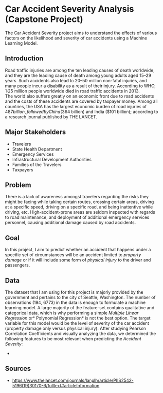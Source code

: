 # Car Accident Severity Analysis (Capstone Project)

The Car Accident Severity project aims to understand the effects of various factors on the likelihood and severity of car accidents using a Machine Learning Model.

## Introduction

Road traffic injuries are among the ten leading causes of death worldwide, and they are the leading cause of death among young adults aged 15–29 years. Such accidents also lead to 20–50 million non-fatal injuries, and many people incur a disability as a result of their injury. According to WHO, 1·25 million people worldwide died in road traffic accidents in 2013.  
The world also suffers greatly on an economic front due to road accidents and the costs of these accidents are covered by taxpayer money.  Among all countries, the USA has the largest economic burden of road injuries of $487 billion, followed by China ($364 billion) and India ($101 billion); according to a research journal published by THE LANCET.

## Major Stakeholders

- Travelers
- State Health Department
- Emergency Services
- Infrastructural Development Authorities
- Families of the Travelers
- Taxpayers

## Problem

There is a lack of awareness amongst travelers regarding the risks they might be facing while taking certain routes, crossing certain areas, driving at a specific speed, driving on a specific road, and being inattentive while driving, etc. High-accident-prone areas are seldom inspected with regards to road maintenance, and deployment of additional emergency services personnel, causing additional damage caused by road accidents.

## Goal

In this project, I aim to predict whether an accident that happens under a specific set of circumstances will be an accident limited to *property damage* or if it will include some form of *physical injury* to the driver and passengers.

## Data
The dataset that I am using for this project is majorly provided by the government and pertains to the city of Seattle, Washington. The number of observations (194, 6773) in the data is enough to formulate a machine learning model. A large majority of the feature-set contains qualitative and categorical data, which is why performing a simple *Multiple Linear Regression* or* Polynomial Regression* is not the best option. The target variable for this model would be the level of severity of the car accident (property damage only versus physical injury).
After studying Pearson Correlation Coefficients and visually analyzing the data, we determined the following features to be most relevant when predicting the *Accident Severity*:

- 


## Sources

- https://www.thelancet.com/journals/lanplh/article/PIIS2542-5196(19)30170-6/fulltext#articleInformation

